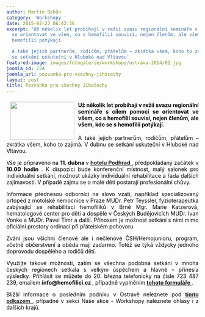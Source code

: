 ```yaml
---
author: Martin Bohůn
category: 'Workshopy '
date: 2015-02-27 06:42:36
excerpt: 'Už několik let probíhají v režii svazu regionální semináře s cílem pomoci
  se orientovat ve všem, co s hemofilií souvisí, nejen členům, ale všem, kdo se s
  hemofilií potýkají

  A také jejich partnerům, rodičům, přátelům – zkrátka všem, koho to zajímá V dubnu
  se setkání uskuteční v Hluboké nad Vltavou'
featured-image: images/fotogalerie/workshopy/ostrava-2014/02.jpg
joomla_id: 224
joomla_url: pozvanka-pro-vsechny-jihocechy
layout: post
title: Pozvánka pro všechny Jihočechy
---
```


<h4 style="text-align: justify;">
 <img border="0" height="100" src="{{ site.baseurl }}/images/fotogalerie/workshopy/ostrava-2014/02.jpg" style="float: left; margin-left: 10px; margin-right: 10px;" width="168"/>
 <span style="color: #000000;">
  Už několik let probíhají v režii svazu regionální semináře s cílem pomoci se orientovat ve všem, co s hemofilií souvisí, nejen členům, ale všem, kdo se s hemofilií potýkají.
 </span>
</h4>
<p style="text-align: justify;">
 <span style="color: #000000;">
  A také jejich partnerům, rodičům, přátelům – zkrátka všem, koho to zajímá. V dubnu se setkání uskuteční v Hluboké nad Vltavou.
 </span>
</p>
<p style="text-align: justify;">
 <span style="color: #000000;">
  Vše je připraveno na
  <strong>
   11. dubna
  </strong>
 </span>
 <span style="color: #000000;">
  v
 </span>
 <strong>
  <a href="http://www.hotel-podhrad.cz/" target="_blank" title="Hotel Podhrad">
   hotelu Podhrad
  </a>
 </strong>
 ,
 <span style="color: #000000;">
  předpokládaný začátek v
  <strong>
   10.00 hodin
  </strong>
  . K dispozici bude konferenční místnost, malý salonek pro individuální setkání, možnost ukázky individuální rehabilitace a řada dalších zajímavostí. V případě zájmu se o malé děti postarají profesionální chůvy.
 </span>
</p>
<p style="text-align: justify;">
 <span style="color: #000000;">
  Informace přednesou odborníci na slovo vzatí, například specializovaný ortopéd z motolské nemocnice v Praze MUDr. Petr Teyssler, fyzioterapeutka zabývající se rehabilitací hemofiliků v Brně Mgr. Marie Katzerová, hematologové center pro děti a dospělé v Českých Budějovicích MUDr. Ivan Vonke a MUDr. Pavel Timr a další. Přínosem je možnost setkání s nimi mimo oficiální prostory ordinací při přátelském pohovoru.
 </span>
</p>
<p style="text-align: justify;">
 <span style="color: #000000;">
  Zváni jsou všichni členové ale i nečlenové ČSH/Hemojunioru, program, včetně občerstvení a oběda mají zadarmo. Totéž se týká vždycky jednoho doprovodu dospělého a rodičů dětí.
 </span>
</p>
<p style="text-align: justify;">
 <span style="color: #000000;">
  Využijte takové možnosti, zatím se všechna podobná setkání v mnoha českých regionech setkala s velkým úspěchem a hlavně – přinesla výsledky. Přihlásit se můžete do 20. března telefonicky na čísle 723 487 239, emailem
  <strong>
   info@hemofilici.cz
  </strong>
  , případně vyplněním
 </span>
 <strong>
  <a href="https://docs.google.com/forms/d/1HQpW2fMVfK3drtPRgCds-eUrA8i0FiWsV1s8Wa6Oy1w/viewform" target="_blank" title="Přihláška workshop České Budějovice">
   tohoto formuláře
  </a>
 </strong>
 .
</p>
<p style="text-align: justify;">
 <span style="color: #000000;">
  Bližší informace o posledním podniku v Ostravě neleznete pod
 </span>
 <strong>
  <a href="index.php/cs/akce-seznam/14-akce3/206-jak-jsme-se-sesli-v-ostrave" target="_blank" title="Workshop Ostrava">
   tímto odkazem
  </a>
 </strong>
 ,
 <span style="color: #000000;">
  případně v sekci Naše akce - Workshopy naleznete ohlasy i z dalších krajů.
 </span>
</p>
<p>
</p>